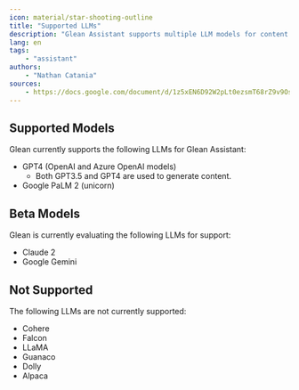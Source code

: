 ```yaml
---
icon: material/star-shooting-outline
title: "Supported LLMs"
description: "Glean Assistant supports multiple LLM models for content generation including GPT4, and PaLM 2."
lang: en
tags:
    - "assistant"
authors:
    - "Nathan Catania"
sources:
    - https://docs.google.com/document/d/1z5xEN6D92W2pLt0ezsmT68rZ9v9OsMGcUh0v9ple0Jw/edit
---
```


## Supported Models
Glean currently supports the following LLMs for Glean Assistant:

* GPT4 (OpenAI and Azure OpenAI models)
    * Both GPT3.5 and GPT4 are used to generate content.
* Google PaLM 2 (unicorn)


## Beta Models
Glean is currently evaluating the following LLMs for support:

* Claude 2
* Google Gemini

## Not Supported
The following LLMs are not currently supported:

* Cohere
* Falcon
* LLaMA
* Guanaco
* Dolly
* Alpaca
